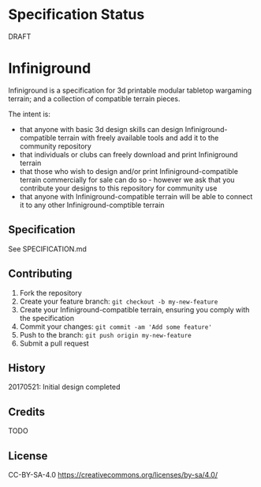 # Specification Status

DRAFT

# Infiniground

Infiniground is a specification for 3d printable modular tabletop wargaming terrain; and a collection of compatible terrain pieces.

The intent is:

* that anyone with basic 3d design skills can design Infiniground-compatible terrain with freely available tools and add it to the community repository
* that individuals or clubs can freely download and print Infiniground terrain 
* that those who wish to design and/or print Infiniground-compatible terrain commercially for sale can do so - however we ask that you contribute your designs to this repository for community use
* that anyone with Infiniground-compatible terrain will be able to connect it to any other Infiniground-comptible terrain

## Specification

See SPECIFICATION.md

## Contributing

1. Fork the repository
2. Create your feature branch: `git checkout -b my-new-feature`
3. Create your Infiniground-compatible terrain, ensuring you comply with the specification
4. Commit your changes: `git commit -am 'Add some feature'`
5. Push to the branch: `git push origin my-new-feature`
6. Submit a pull request

## History

20170521: Initial design completed

## Credits

TODO

## License

CC-BY-SA-4.0 https://creativecommons.org/licenses/by-sa/4.0/
